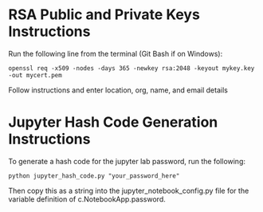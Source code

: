 # **RSA Public and Private Keys Instructions**

Run the following line from the terminal (Git Bash if on Windows):

    openssl req -x509 -nodes -days 365 -newkey rsa:2048 -keyout mykey.key -out mycert.pem

Follow instructions and enter location, org, name, and email details

# **Jupyter Hash Code Generation Instructions**

To generate a hash code for the jupyter lab password, run the following:

    python jupyter_hash_code.py "your_password_here"

Then copy this as a string into the jupyter_notebook_config.py file for the variable 
definition of c.NotebookApp.password.